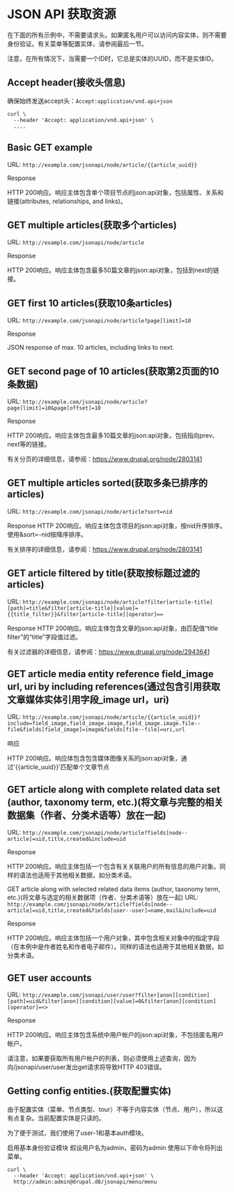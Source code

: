 JSON API 获取资源
=============

在下面的所有示例中，不需要请求头。如果匿名用户可以访问内容实体，则不需要身份验证。有关菜单等配置实体，请参阅最后一节。

注意，在所有情况下，当需要一个ID时，它总是实体的UUID，而不是实体ID。

## Accept header(接收头信息)
确保始终发送accept头：`Accept:application/vnd.api+json`
```
curl \
  --header 'Accept: application/vnd.api+json' \
  ....
```
## Basic GET example
URL: `http://example.com/jsonapi/node/article/{{article_uuid}}`

Response

HTTP 200响应。响应主体包含单个项目节点的json:api对象，包括属性、关系和链接(attributes, relationships, and links)。

## GET multiple articles(获取多个articles)
URL: `http://example.com/jsonapi/node/article`

Response

HTTP 200响应。响应主体包含最多50篇文章的json:api对象，包括到next的链接。

## GET first 10 articles(获取10条articles)
URL: `http://example.com/jsonapi/node/article?page[limit]=10`

Response

JSON response of max. 10 articles, including links to next.

## GET second page of 10 articles(获取第2页面的10条数据)
URL: `http://example.com/jsonapi/node/article?page[limit]=10&page[offset]=10`

Response

HTTP 200响应。响应主体包含最多10篇文章的json:api对象，包括指向prev、next等的链接。

有关分页的详细信息，请参阅：https://www.drupal.org/node/2803141

## GET multiple articles sorted(获取多条已排序的articles)
URL: `http://example.com/jsonapi/node/article?sort=nid`

Response
HTTP 200响应。响应主体包含项目的json:api对象，按nid升序排序。使用&sort=-nid按降序排序。

有关排序的详细信息，请参阅：https://www.drupal.org/node/2803141

## GET article filtered by title(获取按标题过滤的articles)
URL: `http://example.com/jsonapi/node/article?filter[article-title][path]=title&filter[article-title][value]={{title_filter}}&filter[article-title][operator]==`

Response
HTTP 200响应。响应主体包含文章的json:api对象，由匹配值“title filter”的“title”字段值过滤。

有关过滤器的详细信息，请参阅：https://www.drupal.org/node/2943641

## GET article media entity reference field_image url, uri by including references(通过包含引用获取文章媒体实体引用字段_image url，uri)
URL: `http://example.com/jsonapi/node/article/{{article_uuid}}?include=field_image,field_image.image,field_image.image.file--file&fields[field_image]=image&fields[file--file]=uri,url`

响应

HTTP 200响应。响应体包含包含媒体图像关系的json:api对象，通过'{{article_uuid}}'匹配单个文章节点

## GET article along with complete related data set (author, taxonomy term, etc.)(将文章与完整的相关数据集（作者、分类术语等）放在一起)
URL: `http://example.com/jsonapi/node/article?fields[node--article]=uid,title,created&include=uid`

Response

HTTP 200响应。响应主体包括一个包含有关关联用户的所有信息的用户对象。同样的语法也适用于其他相关数据，如分类术语。


GET article along with selected related data items (author, taxonomy term, etc.)(将文章与选定的相关数据项（作者、分类术语等）放在一起)
URL: `http://example.com/jsonapi/node/article?fields[node--article]=uid,title,created&fields[user--user]=name,mail&include=uid`

Response

HTTP 200响应。响应主体包括一个用户对象，其中包含相关对象中的指定字段（在本例中是作者姓名和作者电子邮件）。同样的语法也适用于其他相关数据，如分类术语。

## GET user accounts
URL: `http://example.com/jsonapi/user/user?filter[anon][condition][path]=uid&filter[anon][condition][value]=0&filter[anon][condition][operator]=<>`

Response

HTTP 200响应。响应主体包含系统中用户帐户的json:api对象，不包括匿名用户帐户。

请注意，如果要获取所有用户帐户的列表，则必须使用上述查询，因为向/jsonapi/user/user发出get请求将导致HTTP 403错误。


## Getting config entities.(获取配置实体)
由于配置实体（菜单、节点类型、tour）不等于内容实体（节点、用户），所以这有点复杂。当前配置实体是只读的。

为了便于测试，我们使用了user-1和基本auth模块。

启用基本身份验证模块
假设用户名为admin，密码为admin
使用以下命令将列出菜单。
```
curl \
  --header 'Accept: application/vnd.api+json' \
  http://admin:admin@drupal.d8/jsonapi/menu/menu
```